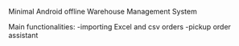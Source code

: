 Minimal Android offline Warehouse Management System

Main functionalities:
-importing Excel and csv orders
-pickup order assistant

